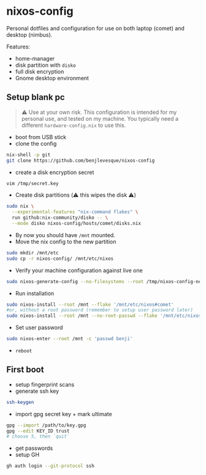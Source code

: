 # nixos-config

Personal dotfiles and configuration for use on both laptop (comet) and desktop (nimbus).

Features:

- home-manager
- disk partition with `disko`
- full disk encryption
- Gnome desktop environment

## Setup blank pc

> ⚠️ Use at your own risk. This configuration is intended for my personal use, and tested on my machine. You typically need a different `hardware-config.nix` to use this.

- boot from USB stick
- clone the config

```bash
nix-shell -p git
git clone https://github.com/benjlevesque/nixos-config
```

- create a disk encryption secret

```bash
vim /tmp/secret.key
```

- Create disk partitions (⚠️ this wipes the disk ⚠️)

```bash
sudo nix \
  --experimental-features "nix-command flakes" \
  run github:nix-community/disko -- \
  --mode disko nixos-config/hosts/comet/disks.nix
```

- By now you should have `/mnt` mounted.
- Move the nix config to the new partition

```bash
sudo mkdir /mnt/etc
sudo cp -r nixos-config/ /mnt/etc/nixos
```

- Verify your machine configuration against live one

```bash
sudo nixos-generate-config --no-filesystems --root /tmp/nixos-config-new
```

- Run installation

```bash
sudo nixos-install --root /mnt --flake '/mnt/etc/nixos#comet'
#or, without a root password (remember to setup user password later)
sudo nixos-install --root /mnt --no-root-passwd --flake '/mnt/etc/nixos#comet'
```

- Set user password

```bash
sudo nixos-enter --root /mnt -c 'passwd benji'
```

- `reboot`

## First boot

- setup fingerprint scans
- generate ssh key

```bash
ssh-keygen
```

- import gpg secret key + mark ultimate

```bash
gpg --import /path/to/key.gpg
gpg --edit KEY_ID trust
# choose 5, then `quit`
```

- get passwords
- setup GH

```bash
gh auth login --git-protocol ssh
```
